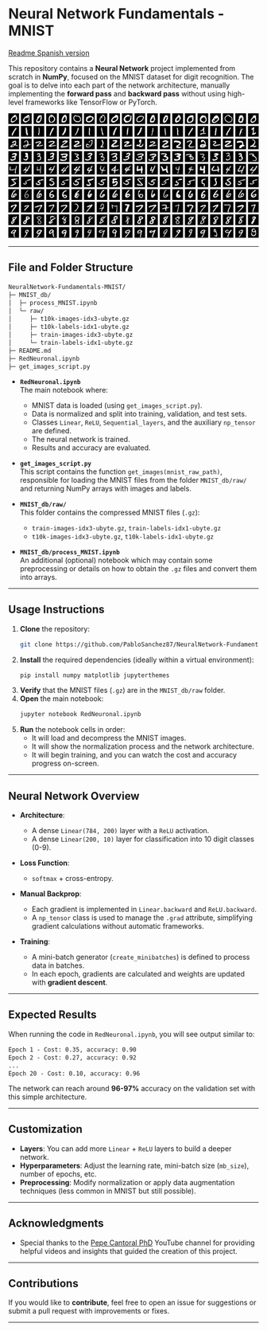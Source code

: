 # Neural Network Fundamentals - MNIST
[Readme Spanish version](README_es.md)

This repository contains a **Neural Network** project implemented from scratch in **NumPy**, focused on the MNIST dataset for digit recognition. The goal is to delve into each part of the network architecture, manually implementing the **forward pass** and **backward pass** without using high-level frameworks like TensorFlow or PyTorch.

![alt text](image.png)

---

## File and Folder Structure

```
NeuralNetwork-Fundamentals-MNIST/
├─ MNIST_db/
│  ├─ process_MNIST.ipynb
│  └─ raw/
│     ├─ t10k-images-idx3-ubyte.gz
│     ├─ t10k-labels-idx1-ubyte.gz
│     ├─ train-images-idx3-ubyte.gz
│     └─ train-labels-idx1-ubyte.gz
├─ README.md
├─ RedNeuronal.ipynb
├─ get_images_script.py
```

- **`RedNeuronal.ipynb`**  
  The main notebook where:
  - MNIST data is loaded (using `get_images_script.py`).
  - Data is normalized and split into training, validation, and test sets.
  - Classes `Linear`, `ReLU`, `Sequential_layers`, and the auxiliary `np_tensor` are defined.
  - The neural network is trained.
  - Results and accuracy are evaluated.

- **`get_images_script.py`**  
  This script contains the function `get_images(mnist_raw_path)`, responsible for loading the MNIST files from the folder `MNIST_db/raw/` and returning NumPy arrays with images and labels.

- **`MNIST_db/raw/`**  
  This folder contains the compressed MNIST files (`.gz`):  
  - `train-images-idx3-ubyte.gz`, `train-labels-idx1-ubyte.gz`  
  - `t10k-images-idx3-ubyte.gz`, `t10k-labels-idx1-ubyte.gz`

- **`MNIST_db/process_MNIST.ipynb`**  
  An additional (optional) notebook which may contain some preprocessing or details on how to obtain the `.gz` files and convert them into arrays.

---

## Usage Instructions

1. **Clone** the repository:
   ```bash
   git clone https://github.com/PabloSanchez87/NeuralNetwork-Fundamentals-MNIST.git
   ```
2. **Install** the required dependencies (ideally within a virtual environment):
   ```bash
   pip install numpy matplotlib jupyterthemes
   ```
3. **Verify** that the MNIST files (`.gz`) are in the `MNIST_db/raw` folder.  
4. **Open** the main notebook:
   ```bash
   jupyter notebook RedNeuronal.ipynb
   ```
5. **Run** the notebook cells in order:
   - It will load and decompress the MNIST images.
   - It will show the normalization process and the network architecture.
   - It will begin training, and you can watch the cost and accuracy progress on-screen.

---

## Neural Network Overview

- **Architecture**:  
  - A dense `Linear(784, 200)` layer with a `ReLU` activation.  
  - A dense `Linear(200, 10)` layer for classification into 10 digit classes (0-9).

- **Loss Function**:  
  - `softmax` + cross-entropy.

- **Manual Backprop**:
  - Each gradient is implemented in `Linear.backward` and `ReLU.backward`.
  - A `np_tensor` class is used to manage the `.grad` attribute, simplifying gradient calculations without automatic frameworks.

- **Training**:
  - A mini-batch generator (`create_minibatches`) is defined to process data in batches.
  - In each epoch, gradients are calculated and weights are updated with **gradient descent**.

---

## Expected Results

When running the code in `RedNeuronal.ipynb`, you will see output similar to:
```
Epoch 1 - Cost: 0.35, accuracy: 0.90
Epoch 2 - Cost: 0.27, accuracy: 0.92
...
Epoch 20 - Cost: 0.10, accuracy: 0.96
```
The network can reach around **96-97%** accuracy on the validation set with this simple architecture.

---

## Customization

- **Layers**: You can add more `Linear` + `ReLU` layers to build a deeper network.
- **Hyperparameters**: Adjust the learning rate, mini-batch size (`mb_size`), number of epochs, etc.
- **Preprocessing**: Modify normalization or apply data augmentation techniques (less common in MNIST but still possible).

---

## Acknowledgments

- Special thanks to the [Pepe Cantoral PhD](https://www.youtube.com/@PepeCantoralPhD) YouTube channel for providing helpful videos and insights that guided the creation of this project.

---

## Contributions

If you would like to **contribute**, feel free to open an issue for suggestions or submit a pull request with improvements or fixes.

---
